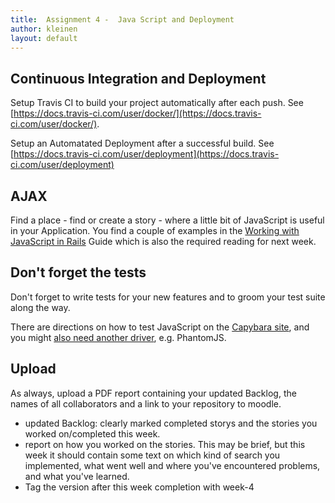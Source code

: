 ```yaml
---
title:  Assignment 4 -  Java Script and Deployment
author: kleinen
layout: default
---
```


## Continuous Integration and Deployment

Setup Travis CI to build your project automatically after each push.
See [https://docs.travis-ci.com/user/docker/](https://docs.travis-ci.com/user/docker/).

Setup an Automatated Deployment after a successful build. See [https://docs.travis-ci.com/user/deployment](https://docs.travis-ci.com/user/deployment)

## AJAX

Find a place - find or create a story - where a little bit of JavaScript is useful in your Application. You find a couple
of examples in the [Working with JavaScript in Rails](http://guides.rubyonrails.org/working_with_javascript_in_rails.html)
Guide which is also the required reading for next week.


## Don't forget the tests
Don't forget to write tests for your new features and to groom your test suite along the way.

There are directions on how to test JavaScript on the [Capybara site](https://github.com/teamcapybara/capybara), and
you might [also need another driver](https://github.com/teamcapybara/capybara#drivers), e.g. PhantomJS.

## Upload
As always, upload a PDF report containing your updated Backlog, the names
of all collaborators and a link to your repository to moodle.
* updated Backlog: clearly marked completed storys and the stories you worked on/completed this week.
* report on how you worked on the stories. This may be brief, but this week it should contain some text on which kind of search you implemented, what went well and where you've encountered problems, and what you've learned.
* Tag the version after this week completion with week-4
